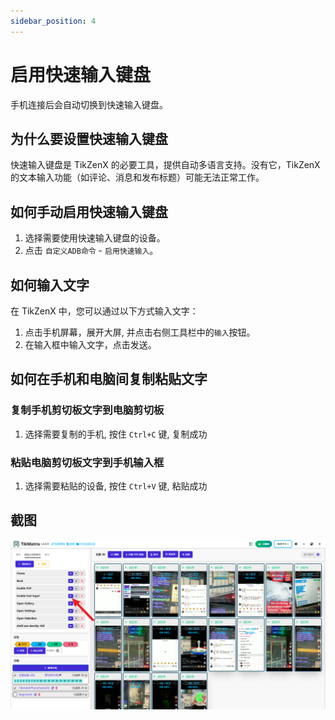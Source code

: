 ```yaml
---
sidebar_position: 4
---
```


# 启用快速输入键盘

手机连接后会自动切换到快速输入键盘。

## 为什么要设置快速输入键盘

快速输入键盘是 TikZenX 的必要工具，提供自动多语言支持。没有它，TikZenX 的文本输入功能（如评论、消息和发布标题）可能无法正常工作。

## 如何手动启用快速输入键盘

1. 选择需要使用快速输入键盘的设备。
2. 点击 `自定义ADB命令` - `启用快速输入`。

## 如何输入文字

在 TikZenX 中，您可以通过以下方式输入文字：

1. 点击手机屏幕，展开大屏, 并点击右侧工具栏中的`输入`按钮。
2. 在输入框中输入文字，点击发送。

## 如何在手机和电脑间复制粘贴文字

### 复制手机剪切板文字到电脑剪切板

1. 选择需要复制的手机, 按住 `Ctrl+C` 键, 复制成功

### 粘贴电脑剪切板文字到手机输入框

1. 选择需要粘贴的设备, 按住 `Ctrl+V` 键, 粘贴成功

## 截图

![enable-fast-input.png](../img/enable-fast-input.png)

